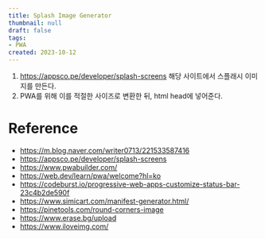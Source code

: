 ```yaml
---
title: Splash Image Generator
thumbnail: null
draft: false
tags:
- PWA
created: 2023-10-12
---
```


1. https://appsco.pe/developer/splash-screens 해당 사이트에서 스플래시 이미지를 만든다. 
1. PWA를 위해 이를 적절한 사이즈로 변환한 뒤, html head에 넣어준다.

# Reference

* https://m.blog.naver.com/writer0713/221533587416
* https://appsco.pe/developer/splash-screens
* https://www.pwabuilder.com/
* https://web.dev/learn/pwa/welcome?hl=ko
* https://codeburst.io/progressive-web-apps-customize-status-bar-23c4b2de590f
* https://www.simicart.com/manifest-generator.html/
* https://pinetools.com/round-corners-image
* https://www.erase.bg/upload
* https://www.iloveimg.com/
